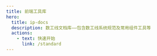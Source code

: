 ```yaml
---
title: 前端工具库
hero:
  title: ip-docs
  description: 数工线文档库——包含数工线系统规范及常用组件工具等
  actions:
    - text: 快速开始
      link: /standard
---
```

